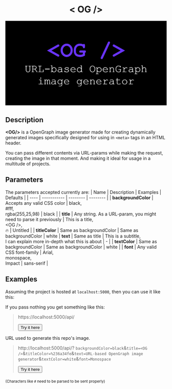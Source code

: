 <div align="center"> 
    <h1> < OG /> </h1>
    <img src="./public/image.png">
</div>

## Description
**\<OG/>** is a OpenGraph image generator made for creating dynamically generated images specifically designed for using in `<meta>` tags in an HTML header.

You can pass different contents via URL-params while making the request, creating the image in that moment. And making it ideal for usage in a multitude of projects.

## Parameters
The parameters accepted currently are:
| Name                | Description | Examples | Defaults |
| ----                | ----------- | -------- | -------- |
| **backgroundColor** | Accepts any valid CSS color | black, <br> #fff, <br> rgba(255,25,98) | black |
| **title**           | Any string. As a URL-param, you might need to parse it previously | This is a title,<br> \<OG />, <br> 🔥 | Untitled |
| **titleColor**      | Same as backgroundColor | Same as backgroundColor | white
| **text**            | Same as title | This is a subtitle, <br> I can explain more in-depth what this is about | - |
| **textColor**       | Same as backgroundColor | Same as backgroundColor | white |
| **font**            | Any valid CSS font-family | Arial, <br> monospace, <br> Impact | sans-serif |

## Examples
Assuming the project is hosted at `localhost:5000`, then you can use it like this:

If you pass nothing you get something like this:
> <p>https://localhost:5000/api/</p>
>
>[<button >Try it here</button>](http://localhost:5000/api/)

URL used to generate this repo's image.
> http://localhost:5000/api/? `backgroundColor=black`&`title=<OG />`&`titleColor=%236a34fe`&`text=URL-based OpenGraph image generator`&`textColor=white`&`font=Monospace`
>
>[<button >Try it here</button>](http://localhost:5000/api/?backgroundColor=%23000000&title=%3COG%20/%3E&titleColor=%236a34fe&text=URL-based%20OpenGraph%20image%20generator&textColor=%23ffffff&font=Monospace)

<sub>(Characters like `#` need to be parsed to be sent properly)</sub>
